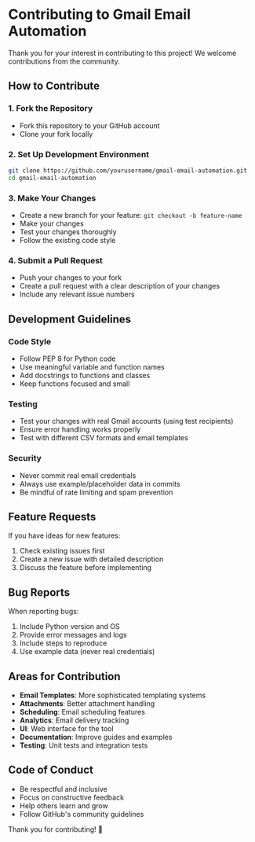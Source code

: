 # Contributing to Gmail Email Automation

Thank you for your interest in contributing to this project! We welcome contributions from the community.

## How to Contribute

### 1. Fork the Repository
- Fork this repository to your GitHub account
- Clone your fork locally

### 2. Set Up Development Environment
```bash
git clone https://github.com/yourusername/gmail-email-automation.git
cd gmail-email-automation
```

### 3. Make Your Changes
- Create a new branch for your feature: `git checkout -b feature-name`
- Make your changes
- Test your changes thoroughly
- Follow the existing code style

### 4. Submit a Pull Request
- Push your changes to your fork
- Create a pull request with a clear description of your changes
- Include any relevant issue numbers

## Development Guidelines

### Code Style
- Follow PEP 8 for Python code
- Use meaningful variable and function names
- Add docstrings to functions and classes
- Keep functions focused and small

### Testing
- Test your changes with real Gmail accounts (using test recipients)
- Ensure error handling works properly
- Test with different CSV formats and email templates

### Security
- Never commit real email credentials
- Always use example/placeholder data in commits
- Be mindful of rate limiting and spam prevention

## Feature Requests

If you have ideas for new features:
1. Check existing issues first
2. Create a new issue with detailed description
3. Discuss the feature before implementing

## Bug Reports

When reporting bugs:
1. Include Python version and OS
2. Provide error messages and logs
3. Include steps to reproduce
4. Use example data (never real credentials)

## Areas for Contribution

- **Email Templates**: More sophisticated templating systems
- **Attachments**: Better attachment handling
- **Scheduling**: Email scheduling features
- **Analytics**: Email delivery tracking
- **UI**: Web interface for the tool
- **Documentation**: Improve guides and examples
- **Testing**: Unit tests and integration tests

## Code of Conduct

- Be respectful and inclusive
- Focus on constructive feedback
- Help others learn and grow
- Follow GitHub's community guidelines

Thank you for contributing! 🚀
